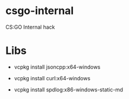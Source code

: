 # csgo-internal
CS:GO Internal hack

# Libs

* vcpkg install jsoncpp:x64-windows

* vcpkg install curl:x64-windows

* vcpkg install spdlog:x86-windows-static-md
